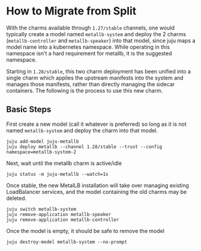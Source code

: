 # How to Migrate from Split

With the charms available through `1.27/stable` channels, one would typically create a model named `metallb-system` and deploy the 2 charms (`metallb-controller` and `metallb-speaker`) into that model, since juju maps a model name into a kubernetes namespace. While operating in this namespace isn't a hard requirement for metallb, it is the suggested namespace.

Starting in `1.28/stable`, this two charm deployment has been unified into a single charm which applies the upstream manifests into the system and manages those manifests, rather than directly managing the sidecar containers. The following is the process to use this new charm.

## Basic Steps

First create a new model (call it whatever is preferred) so long as it is not named `metallb-system` and deploy the charm into that model.

```shell
juju add-model juju-metallb
juju deploy metallb --channel 1.28/stable --trust --config namespace=metallb-system-2
```

Next, wait until the metallb charm is active/idle

```shell
juju status -m juju-metallb --watch=1s
```

Once stable, the new MetalLB installation will take over managing existing LoadBalancer services, and the model containing the old charms may be deleted.

```shell
juju switch metallb-system
juju remove-application metallb-speaker
juju remove-application metallb-controller
```

Once the model is empty, it should be safe to remove the model

```shell
juju destroy-model metallb-system --no-prompt
```
